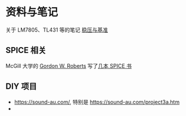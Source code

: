 <h1>资料与笔记</h1>

关于 LM7805、TL431 等的笔记 [稳压与基准](regulator.md)

<h2>SPICE 相关</h2>

McGill 大学的 [Gordon W. Roberts](https://www.ece.mcgill.ca/~grober4/ROBERTS/Welcome.html) 写了[几本 SPICE 书](https://www.ece.mcgill.ca/~grober4/ROBERTS/My_Textbooks.html)



<h2>DIY 项目</h2>

* <https://sound-au.com/>, 特别是 <https://sound-au.com/project3a.htm>
* 



